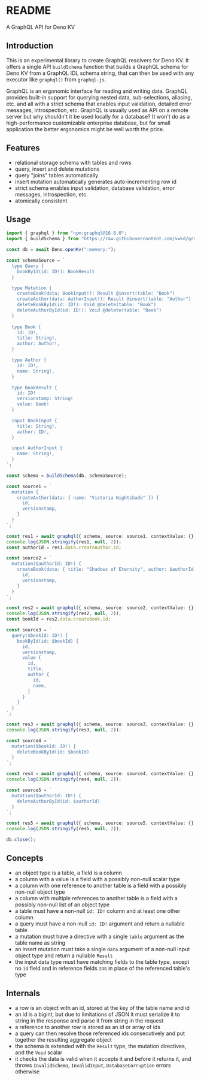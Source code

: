 # README

A GraphQL API for Deno KV



## Introduction

This is an experimental library to create GraphQL resolvers for Deno KV. It offers a single API `buildSchema` function that builds a GraphQL schema for Deno KV from a GraphQL IDL schema string, that can then be used with any executor like `graphql()` from `graphql-js`.

GraphQL is an ergonomic interface for reading and writing data. GraphQL provides built-in support for querying nested data, sub-selections, aliasing, etc. and all with a strict schema that enables input validation, detailed error messages, introspection, etc. GraphQL is usually used as API on a remote server but why shouldn't it be used locally for a database? It won't do as a high-performance customizable enterprise database, but for small application the better ergonomics might be well worth the price.



## Features

- relational storage schema with tables and rows
- query, insert and delete mutations
- query "joins" tables automatically
- insert mutation automatically generates auto-incrementing row id
- strict schema enables input validation, database validation, error messages, introspection, etc.
- atomically consistent



## Usage

```ts
import { graphql } from "npm:graphql@16.6.0";
import { buildSchema } from "https://raw.githubusercontent.com/vwkd/graphql-denokv/main/src/main.ts";

const db = await Deno.openKv(":memory:");

const schemaSource = `
  type Query {
    bookById(id: ID!): BookResult
  }

  type Mutation {
    createBook(data: BookInput!): Result @insert(table: "Book")
    createAuthor(data: AuthorInput!): Result @insert(table: "Author")
    deleteBookById(id: ID!): Void @delete(table: "Book")
    deleteAuthorById(id: ID!): Void @delete(table: "Book")
  }
  
  type Book {
    id: ID!,
    title: String!,
    author: Author!,
  }

  type Author {
    id: ID!,
    name: String!,
  }

  type BookResult {
    id: ID!
    versionstamp: String!
    value: Book!
  }

  input BookInput {
    title: String!,
    author: ID!,
  }

  input AuthorInput {
    name: String!,
  }
`;

const schema = buildSchema(db, schemaSource);

const source1 = `
  mutation {
    createAuthor(data: { name: "Victoria Nightshade" }) {
      id,
      versionstamp,
    }
  }
`;

const res1 = await graphql({ schema, source: source1, contextValue: {} });
console.log(JSON.stringify(res1, null, 2));
const authorId = res1.data.createAuthor.id;

const source2 = `
  mutation($authorId: ID!) {
    createBook(data: { title: "Shadows of Eternity", author: $authorId }) {
      id,
      versionstamp,
    }
  }
`;

const res2 = await graphql({ schema, source: source2, contextValue: {}, variableValues: { authorId } });
console.log(JSON.stringify(res2, null, 2));
const bookId = res2.data.createBook.id;

const source3 = `
  query($bookId: ID!) {
    bookById(id: $bookId) {
      id,
      versionstamp,
      value {
        id,  
        title,
        author {
          id,
          name,
        }
      }
    }
  }
`;

const res3 = await graphql({ schema, source: source3, contextValue: {}, variableValues: { bookId } });
console.log(JSON.stringify(res3, null, 2));

const source4 = `
  mutation($bookId: ID!) {
    deleteBookById(id: $bookId)
  }
`;

const res4 = await graphql({ schema, source: source4, contextValue: {}, variableValues: { bookId } });
console.log(JSON.stringify(res4, null, 2));

const source5 = `
  mutation($authorId: ID!) {
    deleteAuthorById(id: $authorId)
  }
`;

const res5 = await graphql({ schema, source: source5, contextValue: {}, variableValues: { authorId } });
console.log(JSON.stringify(res5, null, 2));

db.close();
```



## Concepts

- an object type is a table, a field is a column
- a column with a value is a field with a possibly non-null scalar type
- a column with one reference to another table is a field with a possibly non-null object type
- a column with multiple references to another table is a field with a possibly non-null list of an object type
- a table must have a non-null `id: ID!` column and at least one other column
- a query must have a non-null `id: ID!` argument and return a nullable table
- a mutation must have a directive with a single `table` argument as the table name as string
- an insert mutation must take a single `data` argument of a non-null input object type and return a nullable `Result`
- the input data type must have matching fields to the table type, except no `id` field and in reference fields `ID`s in place of the referenced table's type



## Internals

- a row is an object with an id, stored at the key of the table name and id
- an id is a bigint, but due to limitations of JSON it must serialize it to string in the response and parse it from string in the request
- a reference to another row is stored as an id or array of ids
- a query can then resolve those referenced ids consecutively and put together the resulting aggregate object
- the schema is extended with the `Result` type, the mutation directives, and the `Void` scalar
- it checks the data is valid when it accepts it and before it returns it, and throws `InvalidSchema`, `InvalidInput`, `DatabaseCorruption` errors otherwise
